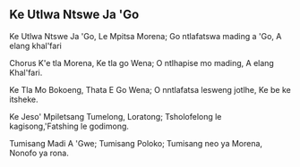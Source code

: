 ## Ke Utlwa Ntswe Ja 'Go

Ke Utlwa Ntswe Ja 'Go, Le Mpitsa Morena;
Go ntlafatswa mading a 'Go, A elang khal'fari

Chorus
K'e tla Morena, Ke tla go Wena;
O ntlhapise mo mading, A elang Khal'fari.

Ke Tla Mo Bokoeng, Thata E Go Wena;
O nntlafatsa lesweng jotlhe, Ke be ke itsheke.

Ke Jeso' Mpiletsang Tumelong, Loratong;
Tsholofelong le kagisong,'Fatshing le godimong.

Tumisang Madi A 'Gwe; Tumisang Poloko;
Tumisang neo ya Morena, Nonofo ya rona.

